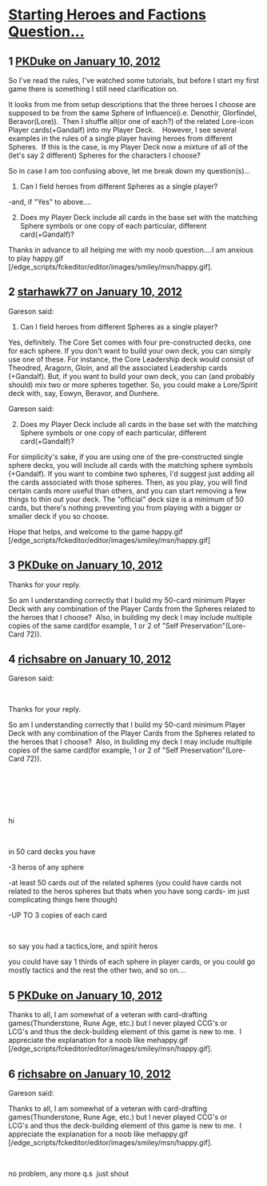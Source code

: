 # [Starting Heroes and Factions Question...](https://community.fantasyflightgames.com/topic/58754-starting-heroes-and-factions-question/)

## 1 [PKDuke on January 10, 2012](https://community.fantasyflightgames.com/topic/58754-starting-heroes-and-factions-question/?do=findComment&comment=577435)

So I've read the rules, I've watched some tutorials, but before I start my first game there is something I still need clarification on.

It looks from me from setup descriptions that the three heroes I choose are supposed to be from the same Sphere of Influence(i.e. Denothir, Glorfindel, Beravor(Lore)).  Then I shuffle all(or one of each?) of the related Lore-icon Player cards(+Gandalf) into my Player Deck.    However, I see several examples in the rules of a single player having heroes from different Spheres.  If this is the case, is my Player Deck now a mixture of all of the (let's say 2 different) Spheres for the characters I choose? 

So in case I am too confusing above, let me break down my question(s)...

1. Can I field heroes from different Spheres as a single player?

-and, if "Yes" to above....

2. Does my Player Deck include all cards in the base set with the matching Sphere symbols or one copy of each particular, different card(+Gandalf)?

Thanks in advance to all helping me with my noob question....I am anxious to play happy.gif [/edge_scripts/fckeditor/editor/images/smiley/msn/happy.gif].

## 2 [starhawk77 on January 10, 2012](https://community.fantasyflightgames.com/topic/58754-starting-heroes-and-factions-question/?do=findComment&comment=577450)

Gareson said:

1. Can I field heroes from different Spheres as a single player?

Yes, definitely. The Core Set comes with four pre-constructed decks, one for each sphere. If you don't want to build your own deck, you can simply use one of these. For instance, the Core Leadership deck would consist of Theodred, Aragorn, Gloin, and all the associated Leadership cards (+Gandalf). But, if you want to build your own deck, you can (and probably should) mix two or more spheres together. So, you could make a Lore/Spirit deck with, say, Eowyn, Beravor, and Dunhere. 

Gareson said:

2. Does my Player Deck include all cards in the base set with the matching Sphere symbols or one copy of each particular, different card(+Gandalf)?

For simplicity's sake, if you are using one of the pre-constructed single sphere decks, you will include all cards with the matching sphere symbols (+Gandalf). If you want to combine two spheres, I'd suggest just adding all the cards associated with those spheres. Then, as you play, you will find certain cards more useful than others, and you can start removing a few things to thin out your deck. The "official" deck size is a minimum of 50 cards, but there's nothing preventing you from playing with a bigger or smaller deck if you so choose.

Hope that helps, and welcome to the game happy.gif [/edge_scripts/fckeditor/editor/images/smiley/msn/happy.gif]

## 3 [PKDuke on January 10, 2012](https://community.fantasyflightgames.com/topic/58754-starting-heroes-and-factions-question/?do=findComment&comment=577527)

Thanks for your reply.

So am I understanding correctly that I build my 50-card minimum Player Deck with any combination of the Player Cards from the Spheres related to the heroes that I choose?  Also, in building my deck I may include multiple copies of the same card(for example, 1 or 2 of "Self Preservation"(Lore- Card 72)).

## 4 [richsabre on January 10, 2012](https://community.fantasyflightgames.com/topic/58754-starting-heroes-and-factions-question/?do=findComment&comment=577530)

Gareson said:

 

Thanks for your reply.

So am I understanding correctly that I build my 50-card minimum Player Deck with any combination of the Player Cards from the Spheres related to the heroes that I choose?  Also, in building my deck I may include multiple copies of the same card(for example, 1 or 2 of "Self Preservation"(Lore- Card 72)).

 

 

 

hi

 

in 50 card decks you have

-3 heros of any sphere

-at least 50 cards out of the related spheres (you could have cards not related to the heros spheres but thats when you have song cards- im just complicating things here though)

-UP TO 3 copies of each card

 

so say you had a tactics,lore, and spirit heros

you could have say 1 thirds of each sphere in player cards, or you could go mostly tactics and the rest the other two, and so on....

## 5 [PKDuke on January 10, 2012](https://community.fantasyflightgames.com/topic/58754-starting-heroes-and-factions-question/?do=findComment&comment=577545)

Thanks to all, I am somewhat of a veteran with card-drafting games(Thunderstone, Rune Age, etc.) but I never played CCG's or LCG's and thus the deck-building element of this game is new to me.  I appreciate the explanation for a noob like mehappy.gif [/edge_scripts/fckeditor/editor/images/smiley/msn/happy.gif].

## 6 [richsabre on January 10, 2012](https://community.fantasyflightgames.com/topic/58754-starting-heroes-and-factions-question/?do=findComment&comment=577556)

Gareson said:

Thanks to all, I am somewhat of a veteran with card-drafting games(Thunderstone, Rune Age, etc.) but I never played CCG's or LCG's and thus the deck-building element of this game is new to me.  I appreciate the explanation for a noob like mehappy.gif [/edge_scripts/fckeditor/editor/images/smiley/msn/happy.gif].



 

no problem, any more q.s  just shout

